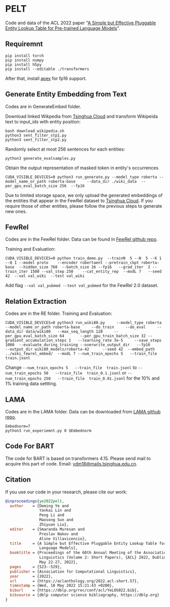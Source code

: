 # PELT
Code and data of the ACL 2022 paper "[A Simple but Effective Pluggable Entity Lookup Table for Pre-trained Language Models](https://arxiv.org/abs/2202.13392)". 


## Requiremnt
```
pip install torch
pip install numpy
pip install h5py
pip install --editable ./transformers
```
After that, install [apex](https://github.com/NVIDIA/apex) for fp16 support. 


## Generate Entity Embedding from Text
Codes are in GenerateEmbed folder.

Download linked Wikpedia from [Tsinghua Cloud](https://cloud.tsinghua.edu.cn/d/d5bd0071db6642699eb4/) and transform Wikipeida text to input_ids with entity position:
```
bash download_wikipedia.sh
python3 sent_filter_stp1.py
python3 sent_filter_stp2.py
```

Randomly select at most 256 sentences for each entities:
```
python3 generate_evalsamples.py
```

Obtain the output representation of masked token in entity's occurrences
```
CUDA_VISIBLE_DEVICES=0 python3 run_generate.py --model_type roberta --model_name_or_path roberta-base     --data_dir ./wiki_data  --per_gpu_eval_batch_size 256  --fp16
```

Due to limited storage space, we only upload the generated embeddings of the entities that appear in the FewRel dataset to [Tsinghua Cloud](https://cloud.tsinghua.edu.cn/d/71a3262ba7614f938fb2/). If you require those of other entities, please follow the previous steps to generate new ones.



## FewRel

Codes are in the FewRel folder. Data can be found in [FewRel github repo](https://github.com/thunlp/FewRel).

Training and Evaluation:
```
CUDA_VISIBLE_DEVICES=0 python train_demo.py  --trainN  5 --N  5 --K 1 --Q 1 --model proto    --encoder robertaent --pretrain_ckpt roberta-base  --hidden_size 768  --batch_size 16 --fp16   --grad_iter  2 --train_iter 1500 --val_step 250    --cat_entity_rep  --modL 7   --seed 42  --val val_wiki  --test val_wiki
```
Add flag `--val val_pubmed --test val_pubmed` for the FewRel 2.0 dataset.


## Relation Extraction

Codes are in the RE folder. Training and Evaluation:

```
CUDA_VISIBLE_DEVICES=0 python3 run_wiki80.py     --model_type roberta  --model_name_or_path roberta-base     --do_train     --do_eval     --data_dir data/wiki80   --max_seq_length 128     --per_gpu_eval_batch_size 64       --per_gpu_train_batch_size 32 --gradient_accumulation_steps 1   --learning_rate 3e-5     --save_steps 1000  --evaluate_during_training --overwrite_output_dir   --fp16       --output_dir wiki80_models/roberta-42      --seed 42  --embed_path ../wiki_fewrel_embed/  --modL 7 --num_train_epochs 5   --train_file  train.jsonl  
```

Change `--num_train_epochs 5   --train_file  train.jsonl` to  `--num_train_epochs 50   --train_file  train_0.1.jsonl` or `--num_train_epochs 250   --train_file  train_0.01.jsonl` for the 10% and 1% training data settting.


## LAMA
Codes are in the LAMA folder. Data can be downloaded from [LAMA github repo](https://github.com/facebookresearch/LAMA).

```
Embednorm=7
python3 run_experiemnt.py 0 $Embednorm
```


## Code For BART
The code for BART is based on transformers 4.15. Please send mail to acquire this part of code. Email: ydm18@mails.tsinghua.edu.cn.

## Citation
If you use our code in your research, please cite our work:
```bibtex
@inproceedings{ye2022pelt,
  author    = {Deming Ye and
               Yankai Lin and
               Peng Li and
               Maosong Sun and
               Zhiyuan Liu},
  editor    = {Smaranda Muresan and
               Preslav Nakov and
               Aline Villavicencio},
  title     = {A Simple but Effective Pluggable Entity Lookup Table for Pre-trained
               Language Models},
  booktitle = {Proceedings of the 60th Annual Meeting of the Association for Computational
               Linguistics (Volume 2: Short Papers), {ACL} 2022, Dublin, Ireland,
               May 22-27, 2022},
  pages     = {523--529},
  publisher = {Association for Computational Linguistics},
  year      = {2022},
  url       = {https://aclanthology.org/2022.acl-short.57},
  timestamp = {Wed, 18 May 2022 15:21:43 +0200},
  biburl    = {https://dblp.org/rec/conf/acl/YeL0S022.bib},
  bibsource = {dblp computer science bibliography, https://dblp.org}
}
```
